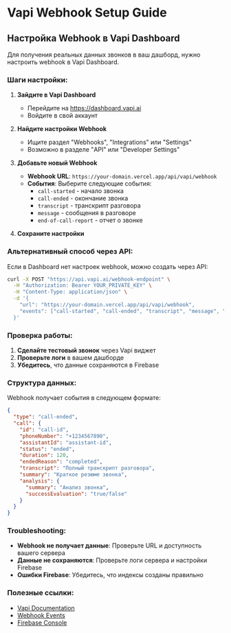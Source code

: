 # Vapi Webhook Setup Guide

## Настройка Webhook в Vapi Dashboard

Для получения реальных данных звонков в ваш дашборд, нужно настроить webhook в Vapi Dashboard.

### Шаги настройки:

1. **Зайдите в Vapi Dashboard**
   - Перейдите на https://dashboard.vapi.ai
   - Войдите в свой аккаунт

2. **Найдите настройки Webhook**
   - Ищите раздел "Webhooks", "Integrations" или "Settings"
   - Возможно в разделе "API" или "Developer Settings"

3. **Добавьте новый Webhook**
   - **Webhook URL**: `https://your-domain.vercel.app/api/vapi/webhook`
   - **События**: Выберите следующие события:
     - `call-started` - начало звонка
     - `call-ended` - окончание звонка
     - `transcript` - транскрипт разговора
     - `message` - сообщения в разговоре
     - `end-of-call-report` - отчет о звонке

4. **Сохраните настройки**

### Альтернативный способ через API:

Если в Dashboard нет настроек webhook, можно создать через API:

```bash
curl -X POST "https://api.vapi.ai/webhook-endpoint" \
  -H "Authorization: Bearer YOUR_PRIVATE_KEY" \
  -H "Content-Type: application/json" \
  -d '{
    "url": "https://your-domain.vercel.app/api/vapi/webhook",
    "events": ["call-started", "call-ended", "transcript", "message", "end-of-call-report"]
  }'
```

### Проверка работы:

1. **Сделайте тестовый звонок** через Vapi виджет
2. **Проверьте логи** в вашем дашборде
3. **Убедитесь**, что данные сохраняются в Firebase

### Структура данных:

Webhook получает события в следующем формате:

```json
{
  "type": "call-ended",
  "call": {
    "id": "call-id",
    "phoneNumber": "+1234567890",
    "assistantId": "assistant-id",
    "status": "ended",
    "duration": 120,
    "endedReason": "completed",
    "transcript": "Полный транскрипт разговора",
    "summary": "Краткое резюме звонка",
    "analysis": {
      "summary": "Анализ звонка",
      "successEvaluation": "true/false"
    }
  }
}
```

### Troubleshooting:

- **Webhook не получает данные**: Проверьте URL и доступность вашего сервера
- **Данные не сохраняются**: Проверьте логи сервера и настройки Firebase
- **Ошибки Firebase**: Убедитесь, что индексы созданы правильно

### Полезные ссылки:

- [Vapi Documentation](https://docs.vapi.ai/)
- [Webhook Events](https://docs.vapi.ai/webhooks)
- [Firebase Console](https://console.firebase.google.com/project/booking-2c3e1)
